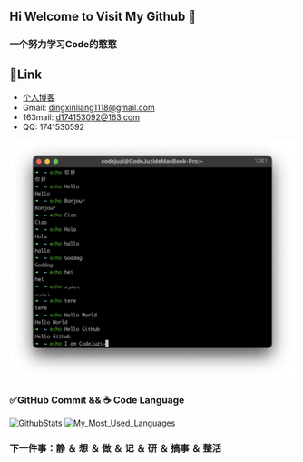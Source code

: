 ## Hi Welcome to Visit My Github 👋

### 一个努力学习Code的憨憨

## 🔗Link
- [个人博客](https://juejin.cn/user/3039522704602573)
- Gmail: dingxinliang1118@gmail.com
- 163mail: d174153092@163.com
- QQ: 1741530592
<!--img-->
![Hello_Github](./assets/hello_github.png)
<!--Commit && Language-->
### ✅GitHub Commit && ☕️ Code Language
![GithubStats](https://github-readme-stats.vercel.app/api?username=dingxinliang88&show_icons=true&theme=dark&count_private=true)
![My_Most_Used_Languages](https://github-readme-stats.vercel.app/api/top-langs/?username=dingxinliang88&theme=dark&&layout=compact&&hide=html,css)

### 下一件事：静 ＆ 想 ＆ 做 ＆ 记 ＆ 研 ＆ 搞事 ＆ 整活
